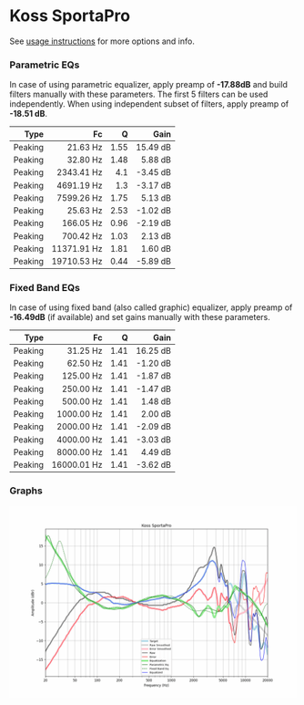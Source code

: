# Koss SportaPro
See [usage instructions](https://github.com/jaakkopasanen/AutoEq#usage) for more options and info.

### Parametric EQs
In case of using parametric equalizer, apply preamp of **-17.88dB** and build filters manually
with these parameters. The first 5 filters can be used independently.
When using independent subset of filters, apply preamp of **-18.51 dB**.

| Type    | Fc          |    Q | Gain     |
|--------:|------------:|-----:|---------:|
| Peaking | 21.63 Hz    | 1.55 | 15.49 dB |
| Peaking | 32.80 Hz    | 1.48 | 5.88 dB  |
| Peaking | 2343.41 Hz  | 4.1  | -3.45 dB |
| Peaking | 4691.19 Hz  | 1.3  | -3.17 dB |
| Peaking | 7599.26 Hz  | 1.75 | 5.13 dB  |
| Peaking | 25.63 Hz    | 2.53 | -1.02 dB |
| Peaking | 166.05 Hz   | 0.96 | -2.19 dB |
| Peaking | 700.42 Hz   | 1.03 | 2.13 dB  |
| Peaking | 11371.91 Hz | 1.81 | 1.60 dB  |
| Peaking | 19710.53 Hz | 0.44 | -5.89 dB |

### Fixed Band EQs
In case of using fixed band (also called graphic) equalizer, apply preamp of **-16.49dB**
(if available) and set gains manually with these parameters.

| Type    | Fc          |    Q | Gain     |
|--------:|------------:|-----:|---------:|
| Peaking | 31.25 Hz    | 1.41 | 16.25 dB |
| Peaking | 62.50 Hz    | 1.41 | -1.20 dB |
| Peaking | 125.00 Hz   | 1.41 | -1.87 dB |
| Peaking | 250.00 Hz   | 1.41 | -1.47 dB |
| Peaking | 500.00 Hz   | 1.41 | 1.48 dB  |
| Peaking | 1000.00 Hz  | 1.41 | 2.00 dB  |
| Peaking | 2000.00 Hz  | 1.41 | -2.09 dB |
| Peaking | 4000.00 Hz  | 1.41 | -3.03 dB |
| Peaking | 8000.00 Hz  | 1.41 | 4.49 dB  |
| Peaking | 16000.01 Hz | 1.41 | -3.62 dB |

### Graphs
![](./Koss%20SportaPro.png)
